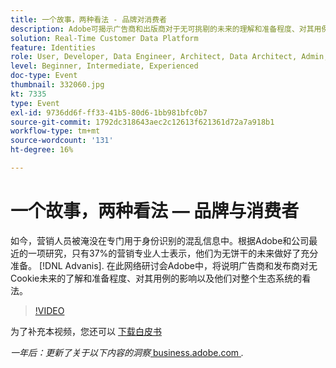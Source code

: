 ```yaml
---
title: 一个故事，两种看法 - 品牌对消费者
description: Adobe可揭示广告商和出版商对于无可挑剔的未来的理解和准备程度、对其用例的影响以及他们对整个生态系统的看法。
solution: Real-Time Customer Data Platform
feature: Identities
role: User, Developer, Data Engineer, Architect, Data Architect, Admin, Leader
level: Beginner, Intermediate, Experienced
doc-type: Event
thumbnail: 332060.jpg
kt: 7335
type: Event
exl-id: 9736dd6f-ff33-41b5-80d6-1bb981bfc0b7
source-git-commit: 1792dc318643aec2c12613f621361d72a7a918b1
workflow-type: tm+mt
source-wordcount: '131'
ht-degree: 16%

---
```


# 一个故事，两种看法 — 品牌与消费者

如今，营销人员被淹没在专门用于身份识别的混乱信息中。根据Adobe和公司最近的一项研究，只有37%的营销专业人士表示，他们为无饼干的未来做好了充分准备。 [!DNL Advanis]. 在此网络研讨会Adobe中，将说明广告商和发布商对无Cookie未来的了解和准备程度、对其用例的影响以及他们对整个生态系统的看法。

>[!VIDEO](https://video.tv.adobe.com/v/332060/?quality=12&learn=on)

为了补充本视频，您还可以 [下载白皮书](./../assets/whitepaper-a-tale-of-two-perceptions.pdf)

*一年后：更新了关于以下内容的洞察*<a href="https://business.adobe.com/blog/perspectives/a-tale-of-two-perceptions-readiness-for-a-cookieless-future"> business.adobe.com </a>*.*
